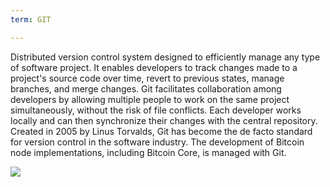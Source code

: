 ```yaml
---
term: GIT

---
```

Distributed version control system designed to efficiently manage any type of software project. It enables developers to track changes made to a project's source code over time, revert to previous states, manage branches, and merge changes. Git facilitates collaboration among developers by allowing multiple people to work on the same project simultaneously, without the risk of file conflicts. Each developer works locally and can then synchronize their changes with the central repository. Created in 2005 by Linus Torvalds, Git has become the de facto standard for version control in the software industry. The development of Bitcoin node implementations, including Bitcoin Core, is managed with Git.

![](../../dictionnaire/assets/47.webp)